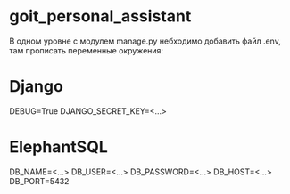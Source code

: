 # goit_personal_assistant

В одном уровне с модулем manage.py небходимо добавить файл .env, 
там прописать переменные окружения: 

# Django
DEBUG=True
DJANGO_SECRET_KEY=<...>

# ElephantSQL
DB_NAME=<...>
DB_USER=<...>
DB_PASSWORD=<...>
DB_HOST=<...>
DB_PORT=5432

